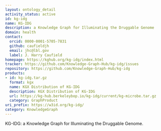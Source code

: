 ```yaml
---
layout: ontology_detail
activity_status: active
id: kg-idg
name: KG-IDG
description: a Knowledge Graph for Illuminating the Druggable Genome
domain: health
contact:
  orcid: 0000-0001-5705-7831
  github: caufieldjh
  email: jhc@lbl.gov
  label: J. Harry Caufield
homepage: https://kghub.org/kg-idg/index.html
tracker: https://github.com/Knowledge-Graph-Hub/kg-idg/issues
repository: https://github.com/Knowledge-Graph-Hub/kg-idg
products:
- id: kg-idg.tar.gz
  format: kgx
  name: KGX Distribution of KG-IDG
  description: KGX Distribution of KG-IDG
  url: https://kg-hub.berkeleybop.io/kg-idg/current/kg-microbe.tar.gz
  category: GraphProduct
uri_prefix: https://w3id.org/kg-idg/
category: KnowledgeGraph
---
```


KG-IDG: a Knowledge Graph for Illuminating the Druggable Genome.

